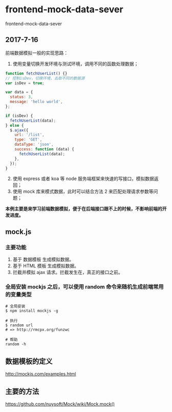 # frontend-mock-data-sever

frontend-mock-data-sever

## 2017-7-16

前端数据模拟一般的实现思路：

1. 使用变量切换开发环境与测试环境，调用不同的函数处理数据；

```js
function fetchUserList() {}
// 控制isDev，切换环境，去取不同的数据源
var isDev = true;

var data = {
  status: 3,
  message: 'hello world',
};

if (isDev) {
  fetchUserList(data);
} else {
  $.ajax({
    url: '/list',
    type: 'GET',
    dataType: 'json',
    success: function (data) {
      fetchUserList(data);
    },
  });
}
```

2. 使用 express 或者 koa 等 node 服务端框架来快速的写接口，模拟数据返回；
3. 使用 mock 库来模式数据，此时可以结合方法 2 来匹配处理请求参数等问题；

**本例主要是来学习前端数据模拟，便于在后端接口跟不上的时候，不影响前端的开发进度。**

## mock.js

### 主要功能

1. 基于 数据模板 生成模拟数据。
2. 基于 HTML 模板 生成模拟数据。
3. 拦截并模拟 ajax 请求。拦截发生在，真正的接口之前。

### 全局安装 mockjs 之后，可以使用 random 命令来随机生成前端常用的变量类型

```
# 全局安装
$ npm install mockjs -g

# 执行
$ random url
# => http://rmcpx.org/funzwc

# 帮助
random -h

```

## 数据模板的定义

<http://mockjs.com/examples.html>

## 主要的方法

<https://github.com/nuysoft/Mock/wiki/Mock.mock()>

